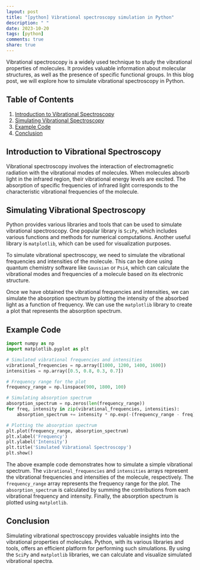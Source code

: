 ```yaml
---
layout: post
title: "[python] Vibrational spectroscopy simulation in Python"
description: " "
date: 2023-10-20
tags: [python]
comments: true
share: true
---
```


Vibrational spectroscopy is a widely used technique to study the vibrational properties of molecules. It provides valuable information about molecular structures, as well as the presence of specific functional groups. In this blog post, we will explore how to simulate vibrational spectroscopy in Python.

## Table of Contents
1. [Introduction to Vibrational Spectroscopy](#introduction)
2. [Simulating Vibrational Spectroscopy](#simulation)
3. [Example Code](#example-code)
4. [Conclusion](#conclusion)

## Introduction to Vibrational Spectroscopy <a name="introduction"></a>

Vibrational spectroscopy involves the interaction of electromagnetic radiation with the vibrational modes of molecules. When molecules absorb light in the infrared region, their vibrational energy levels are excited. The absorption of specific frequencies of infrared light corresponds to the characteristic vibrational frequencies of the molecule.

## Simulating Vibrational Spectroscopy <a name="simulation"></a>

Python provides various libraries and tools that can be used to simulate vibrational spectroscopy. One popular library is `SciPy`, which includes various functions and methods for numerical computations. Another useful library is `matplotlib`, which can be used for visualization purposes.

To simulate vibrational spectroscopy, we need to simulate the vibrational frequencies and intensities of the molecule. This can be done using quantum chemistry software like `Gaussian` or `Psi4`, which can calculate the vibrational modes and frequencies of a molecule based on its electronic structure.

Once we have obtained the vibrational frequencies and intensities, we can simulate the absorption spectrum by plotting the intensity of the absorbed light as a function of frequency. We can use the `matplotlib` library to create a plot that represents the absorption spectrum.

## Example Code <a name="example-code"></a>

```python
import numpy as np
import matplotlib.pyplot as plt

# Simulated vibrational frequencies and intensities
vibrational_frequencies = np.array([1000, 1200, 1400, 1600])
intensities = np.array([0.5, 0.8, 0.3, 0.7])

# Frequency range for the plot
frequency_range = np.linspace(900, 1800, 100)

# Simulating absorption spectrum
absorption_spectrum = np.zeros(len(frequency_range))
for freq, intensity in zip(vibrational_frequencies, intensities):
    absorption_spectrum += intensity * np.exp(-(frequency_range - freq)**2 / 100)

# Plotting the absorption spectrum
plt.plot(frequency_range, absorption_spectrum)
plt.xlabel('Frequency')
plt.ylabel('Intensity')
plt.title('Simulated Vibrational Spectroscopy')
plt.show()
```

The above example code demonstrates how to simulate a simple vibrational spectrum. The `vibrational_frequencies` and `intensities` arrays represent the vibrational frequencies and intensities of the molecule, respectively. The `frequency_range` array represents the frequency range for the plot. The `absorption_spectrum` is calculated by summing the contributions from each vibrational frequency and intensity. Finally, the absorption spectrum is plotted using `matplotlib`.

## Conclusion <a name="conclusion"></a>

Simulating vibrational spectroscopy provides valuable insights into the vibrational properties of molecules. Python, with its various libraries and tools, offers an efficient platform for performing such simulations. By using the `SciPy` and `matplotlib` libraries, we can calculate and visualize simulated vibrational spectra.